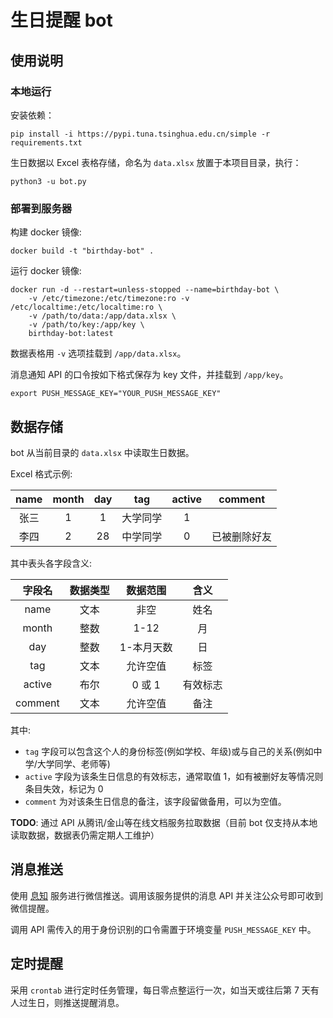 # 生日提醒 bot

## 使用说明

### 本地运行

安装依赖：

```shell
pip install -i https://pypi.tuna.tsinghua.edu.cn/simple -r requirements.txt
```

生日数据以 Excel 表格存储，命名为 `data.xlsx` 放置于本项目目录，执行：

```shell
python3 -u bot.py
```

### 部署到服务器

构建 docker 镜像:

    docker build -t "birthday-bot" .

运行 docker 镜像:

    docker run -d --restart=unless-stopped --name=birthday-bot \
        -v /etc/timezone:/etc/timezone:ro -v /etc/localtime:/etc/localtime:ro \
        -v /path/to/data:/app/data.xlsx \
        -v /path/to/key:/app/key \
        birthday-bot:latest

数据表格用 `-v` 选项挂载到 `/app/data.xlsx`。

消息通知 API 的口令按如下格式保存为 key 文件，并挂载到 `/app/key`。

```shell
export PUSH_MESSAGE_KEY="YOUR_PUSH_MESSAGE_KEY"
```

## 数据存储

bot 从当前目录的 `data.xlsx` 中读取生日数据。

Excel 格式示例:

| name | month | day | tag | active | comment |
| :---: | :---: | :---: | :---: | :---: | :---: |
| 张三 | 1 | 1 | 大学同学 | 1 | |
| 李四 | 2 | 28 | 中学同学 | 0 | 已被删除好友 |

其中表头各字段含义:

| 字段名 | 数据类型 | 数据范围 | 含义 |
| :---: | :---: | :---: | :---: |
| name | 文本 | 非空 | 姓名 |
| month | 整数 | 1\-12 | 月 |
| day | 整数 | 1\-本月天数 | 日 |
| tag | 文本 | 允许空值 | 标签 |
| active | 布尔 | 0 或 1 | 有效标志 |
| comment | 文本 | 允许空值 | 备注 |

其中:

- `tag` 字段可以包含这个人的身份标签(例如学校、年级)或与自己的关系(例如中学/大学同学、老师等)
- `active` 字段为该条生日信息的有效标志，通常取值 1，如有被删好友等情况则条目失效，标记为 0
- `comment` 为对该条生日信息的备注，该字段留做备用，可以为空值。

**TODO**: 通过 API 从腾讯/金山等在线文档服务拉取数据（目前 bot 仅支持从本地读取数据，数据表仍需定期人工维护）

## 消息推送

使用 [息知](https://xz.qqoq.net) 服务进行微信推送。调用该服务提供的消息 API 并关注公众号即可收到微信提醒。

调用 API 需传入的用于身份识别的口令需置于环境变量 `PUSH_MESSAGE_KEY` 中。

## 定时提醒

采用 `crontab` 进行定时任务管理，每日零点整运行一次，如当天或往后第 7 天有人过生日，则推送提醒消息。